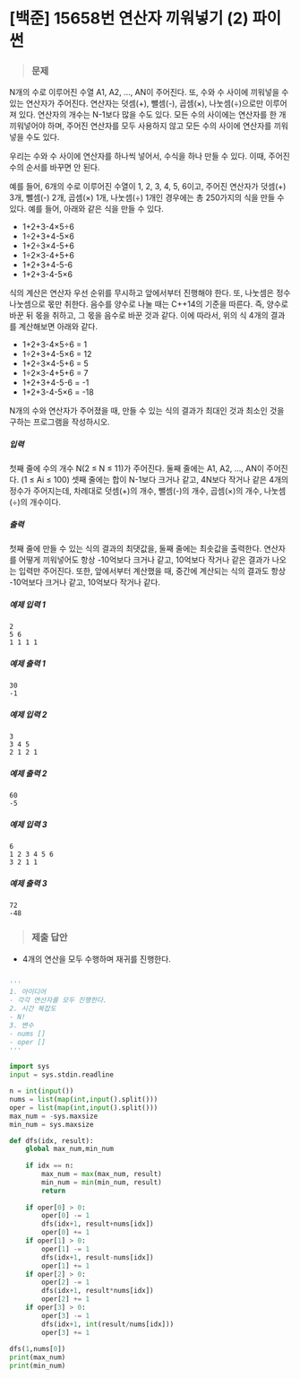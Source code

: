 # [백준] 15658번 연산자 끼워넣기 (2) 파이썬

> ### 문제

N개의 수로 이루어진 수열 A1, A2, ..., AN이 주어진다. 또, 수와 수 사이에 끼워넣을 수 있는 연산자가 주어진다. 연산자는 덧셈(+), 뺄셈(-), 곱셈(×), 나눗셈(÷)으로만 이루어져 있다. 연산자의 개수는 N-1보다 많을 수도 있다. 모든 수의 사이에는 연산자를 한 개 끼워넣어야 하며, 주어진 연산자를 모두 사용하지 않고 모든 수의 사이에 연산자를 끼워넣을 수도 있다.

우리는 수와 수 사이에 연산자를 하나씩 넣어서, 수식을 하나 만들 수 있다. 이때, 주어진 수의 순서를 바꾸면 안 된다.

예를 들어, 6개의 수로 이루어진 수열이 1, 2, 3, 4, 5, 6이고, 주어진 연산자가 덧셈(+) 3개, 뺄셈(-) 2개, 곱셈(×) 1개, 나눗셈(÷) 1개인 경우에는 총 250가지의 식을 만들 수 있다. 예를 들어, 아래와 같은 식을 만들 수 있다.

- 1+2+3-4×5÷6
- 1÷2+3+4-5×6
- 1+2÷3×4-5+6
- 1÷2×3-4+5+6
- 1+2+3+4-5-6
- 1+2+3-4-5×6

식의 계산은 연산자 우선 순위를 무시하고 앞에서부터 진행해야 한다. 또, 나눗셈은 정수 나눗셈으로 몫만 취한다. 음수를 양수로 나눌 때는 C++14의 기준을 따른다. 즉, 양수로 바꾼 뒤 몫을 취하고, 그 몫을 음수로 바꾼 것과 같다. 이에 따라서, 위의 식 4개의 결과를 계산해보면 아래와 같다.

- 1+2+3-4×5÷6 = 1
- 1÷2+3+4-5×6 = 12
- 1+2÷3×4-5+6 = 5
- 1÷2×3-4+5+6 = 7
- 1+2+3+4-5-6 = -1
- 1+2+3-4-5×6 = -18

N개의 수와 연산자가 주어졌을 때, 만들 수 있는 식의 결과가 최대인 것과 최소인 것을 구하는 프로그램을 작성하시오.

##### 입력

첫째 줄에 수의 개수 N(2 ≤ N ≤ 11)가 주어진다. 둘째 줄에는 A1, A2, ..., AN이 주어진다. (1 ≤ Ai ≤ 100) 셋째 줄에는 합이 N-1보다 크거나 같고, 4N보다 작거나 같은 4개의 정수가 주어지는데, 차례대로 덧셈(+)의 개수, 뺄셈(-)의 개수, 곱셈(×)의 개수, 나눗셈(÷)의 개수이다. 

##### 출력

첫째 줄에 만들 수 있는 식의 결과의 최댓값을, 둘째 줄에는 최솟값을 출력한다. 연산자를 어떻게 끼워넣어도 항상 -10억보다 크거나 같고, 10억보다 작거나 같은 결과가 나오는 입력만 주어진다. 또한, 앞에서부터 계산했을 때, 중간에 계산되는 식의 결과도 항상 -10억보다 크거나 같고, 10억보다 작거나 같다.

##### 예제 입력 1

```
2
5 6
1 1 1 1
```

##### 예제 출력 1

```
30
-1
```

##### 예제 입력 2

```
3
3 4 5
2 1 2 1
```

##### 예제 출력 2

```
60
-5
```

##### 예제 입력 3

```
6
1 2 3 4 5 6
3 2 1 1
```

##### 예제 출력 3

```
72
-48
```

> ### 제출 답안

- 4개의 연산을 모두 수행하며 재귀를 진행한다.

```python

'''
1. 아이디어
- 각각 연산자를 모두 진행한다.
2. 시간 복잡도
- N!
3. 변수
- nums []
- oper []
'''

import sys
input = sys.stdin.readline

n = int(input())
nums = list(map(int,input().split()))
oper = list(map(int,input().split()))
max_num = -sys.maxsize
min_num = sys.maxsize

def dfs(idx, result):
    global max_num,min_num
    
    if idx == n:
        max_num = max(max_num, result)
        min_num = min(min_num, result)
        return
    
    if oper[0] > 0:
        oper[0] -= 1
        dfs(idx+1, result+nums[idx])
        oper[0] += 1
    if oper[1] > 0:
        oper[1] -= 1
        dfs(idx+1, result-nums[idx])
        oper[1] += 1
    if oper[2] > 0:
        oper[2] -= 1
        dfs(idx+1, result*nums[idx])
        oper[2] += 1
    if oper[3] > 0:
        oper[3] -= 1
        dfs(idx+1, int(result/nums[idx]))
        oper[3] += 1
        
dfs(1,nums[0])
print(max_num)
print(min_num)
```

